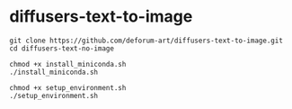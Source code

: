 # diffusers-text-to-image

```
git clone https://github.com/deforum-art/diffusers-text-to-image.git
cd diffusers-text-no-image
```
```
chmod +x install_miniconda.sh
./install_miniconda.sh
```
```
chmod +x setup_environment.sh
./setup_environment.sh
```

